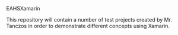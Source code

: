 EAHSXamarin

This repository will contain a number of test projects created by Mr. Tanczos in order to demonstrate different concepts using Xamarin.
